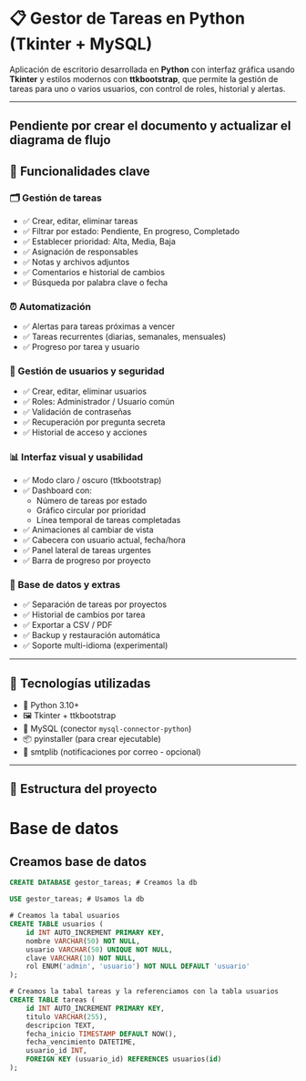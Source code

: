 # 📋 Gestor de Tareas en Python (Tkinter + MySQL)

Aplicación de escritorio desarrollada en **Python** con interfaz gráfica usando **Tkinter** y estilos modernos con **ttkbootstrap**, que permite la gestión de tareas para uno o varios usuarios, con control de roles, historial y alertas.

---

## Pendiente por crear el documento y actualizar el diagrama de flujo

## 🚀 Funcionalidades clave

### 🗂 Gestión de tareas
- ✅ Crear, editar, eliminar tareas
- ✅ Filtrar por estado: Pendiente, En progreso, Completado
- ✅ Establecer prioridad: Alta, Media, Baja
- ✅ Asignación de responsables
- ✅ Notas y archivos adjuntos
- ✅ Comentarios e historial de cambios
- ✅ Búsqueda por palabra clave o fecha

### ⏰ Automatización
- ✅ Alertas para tareas próximas a vencer
- ✅ Tareas recurrentes (diarias, semanales, mensuales)
- ✅ Progreso por tarea y usuario

### 🔐 Gestión de usuarios y seguridad
- ✅ Crear, editar, eliminar usuarios
- ✅ Roles: Administrador / Usuario común
- ✅ Validación de contraseñas
- ✅ Recuperación por pregunta secreta
- ✅ Historial de acceso y acciones

### 📊 Interfaz visual y usabilidad
- ✅ Modo claro / oscuro (ttkbootstrap)
- ✅ Dashboard con:
  - Número de tareas por estado
  - Gráfico circular por prioridad
  - Línea temporal de tareas completadas
- ✅ Animaciones al cambiar de vista
- ✅ Cabecera con usuario actual, fecha/hora
- ✅ Panel lateral de tareas urgentes
- ✅ Barra de progreso por proyecto

### 💾 Base de datos y extras
- ✅ Separación de tareas por proyectos
- ✅ Historial de cambios por tarea
- ✅ Exportar a CSV / PDF
- ✅ Backup y restauración automática
- ✅ Soporte multi-idioma (experimental)

---

## 🧩 Tecnologías utilizadas

- 🐍 Python 3.10+
- 🖼 Tkinter + ttkbootstrap
- 🐬 MySQL (conector `mysql-connector-python`)
- 📦 pyinstaller (para crear ejecutable)
- 📧 smtplib (notificaciones por correo - opcional)

---

## 📁 Estructura del proyecto



# Base de datos

## Creamos base de datos

```sql
CREATE DATABASE gestor_tareas; # Creamos la db

USE gestor_tareas; # Usamos la db

# Creamos la tabal usuarios
CREATE TABLE usuarios (
    id INT AUTO_INCREMENT PRIMARY KEY,
    nombre VARCHAR(50) NOT NULL,
    usuario VARCHAR(50) UNIQUE NOT NULL,
    clave VARCHAR(10) NOT NULL,
    rol ENUM('admin', 'usuario') NOT NULL DEFAULT 'usuario'
);

# Creamos la tabal tareas y la referenciamos con la tabla usuarios
CREATE TABLE tareas (
    id INT AUTO_INCREMENT PRIMARY KEY,
    titulo VARCHAR(255),
    descripcion TEXT,
    fecha_inicio TIMESTAMP DEFAULT NOW(),
    fecha_vencimiento DATETIME,
    usuario_id INT,
    FOREIGN KEY (usuario_id) REFERENCES usuarios(id)
);

